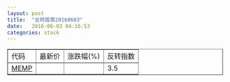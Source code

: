 ```yaml
---
layout: post
title:  "反转股票20160603"
date:   2016-06-03 04:16:53
categories: stock
---
```


<script type="text/javascript">
var stockList = []
stockList.push('gb_memp');
</script>

<table border="1">
 <tr>
 <td>代码</td>
  <td>最新价</td>
  <td>涨跌幅(%)</td>
 <td>反转指数</td>
</tr>
  <tr id="memp"><td><a href="http://stock.finance.sina.com.cn/usstock/quotes/MEMP.html" target="_blank">MEMP</a></td><td></td><td></td><td>3.5</td></tr>
</table>
